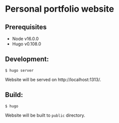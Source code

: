 # Personal portfolio website

## Prerequisites

- Node v16.0.0
- Hugo v0.108.0

## Development:

```
$ hugo server
```

Website will be served on http://localhost:1313/.

## Build:

```
$ hugo
```

Website will be built to `public` directory.
